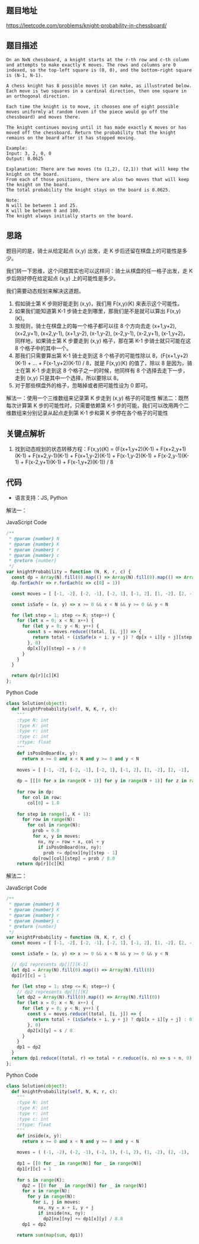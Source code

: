 ## 题目地址
https://leetcode.com/problems/knight-probability-in-chessboard/

## 题目描述
```
On an NxN chessboard, a knight starts at the r-th row and c-th column and attempts to make exactly K moves. The rows and columns are 0 indexed, so the top-left square is (0, 0), and the bottom-right square is (N-1, N-1).

A chess knight has 8 possible moves it can make, as illustrated below. Each move is two squares in a cardinal direction, then one square in an orthogonal direction.

Each time the knight is to move, it chooses one of eight possible moves uniformly at random (even if the piece would go off the chessboard) and moves there.

The knight continues moving until it has made exactly K moves or has moved off the chessboard. Return the probability that the knight remains on the board after it has stopped moving.

Example:
Input: 3, 2, 0, 0
Output: 0.0625

Explanation: There are two moves (to (1,2), (2,1)) that will keep the knight on the board.
From each of those positions, there are also two moves that will keep the knight on the board.
The total probability the knight stays on the board is 0.0625.
 
Note:
N will be between 1 and 25.
K will be between 0 and 100.
The knight always initially starts on the board.
```

## 思路

题目问的是，骑士从给定起点 (x,y) 出发，走 K 步后还留在棋盘上的可能性是多少。

我们转一下思维，这个问题其实也可以这样问：骑士从棋盘的任一格子出发，走 K 步后刚好停在给定起点 (x,y) 上的可能性是多少。

我们需要动态规划来解决这道题。

1. 假如骑士第 K 步刚好能走到 (x,y)，我们用 F(x,y)(K) 来表示这个可能性。
2. 如果我们能知道第 K-1 步骑士走到哪里，那我们是不是就可以算出 F(x,y)(K)。
3. 按规则，骑士在棋盘上的每一个格子都可以往 8 个方向去走 (x+1,y+2), (x+2,y+1), (x+2,y-1), (x+1,y-2), (x-1,y-2), (x-2,y-1), (x-2,y+1), (x-1,y+2)，同样地，如果骑士第 K 步要走到 (x,y) 格子，那在第 K-1 步骑士就只可能在这 8 个格子中的其中一个。
4. 那我们只需要算出第 K-1 骑士走到这 8 个格子的可能性除以 8，(F(x+1,y+2)(K-1) + ... + F(x-1,y+2)(K-1)) / 8，就是 F(x,y)(K) 的值了，除以 8 是因为，骑士在第 K-1 步走到这 8 个格子之一的时候，他同样有 8 个选择去走下一步，走到 (x,y) 只是其中一个选择，所以要除以 8。
5. 对于那些棋盘外的格子，忽略掉或者把可能性设为 0 即可。

解法一：使用一个三维数组来记录第 K 步走到 (x,y) 格子的可能性
解法二：既然每次计算第 K 步的可能性时，只需要依赖第 K-1 步的可能，我们可以改用两个二维数组来分别记录从起点走到第 K-1 步和第 K 步停在各个格子的可能性

## 关键点解析

1. 找到动态规划的状态转移方程：F(x,y)(K) = (F(x+1,y+2)(K-1) + F(x+2,y+1)(K-1) + F(x+2,y-1)(K-1) + F(x+1,y-2)(K-1) + F(x-1,y-2)(K-1) + F(x-2,y-1)(K-1) + F(x-2,y+1)(K-1) + F(x-1,y+2)(K-1)) / 8

## 代码

* 语言支持：JS, Python

解法一：

JavaScript Code
```js
/**
 * @param {number} N
 * @param {number} K
 * @param {number} r
 * @param {number} c
 * @return {number}
 */
var knightProbability = function (N, K, r, c) {
  const dp = Array(N).fill(0).map(() => Array(N).fill(0).map(() => Array(K + 1).fill(0)))
  dp.forEach(r => r.forEach(c => c[0] = 1))

  const moves = [ [-1, -2], [-2, -1], [-2, 1], [-1, 2], [1, -2], [2, -1], [2, 1], [1, 2] ]

  const isSafe = (x, y) => x >= 0 && x < N && y >= 0 && y < N

  for (let step = 1; step <= K; step++) {
    for (let x = 0; x < N; x++) {
      for (let y = 0; y < N; y++) {
        const s = moves.reduce((total, [i, j]) => {
          return total + (isSafe(x + i, y + j) ? dp[x + i][y + j][step - 1] : 0)
        }, 0)
        dp[x][y][step] = s / 8
      }
    }
  }

  return dp[r][c][K]
};
```

Python Code
```py
class Solution(object):
  def knightProbability(self, N, K, r, c):
    """
    :type N: int
    :type K: int
    :type r: int
    :type c: int
    :rtype: float
    """
    def isPosOnBoard(x, y):
      return x >= 0 and x < N and y >= 0 and y < N
  
    moves = [ [-1, -2], [-2, -1], [-2, 1], [-1, 2], [1, -2], [2, -1], [2, 1], [1, 2] ]
    
    dp = [[[0 for x in range(K + 1)] for y in range(N + 1)] for z in range(N + 1)]
    
    for row in dp:
      for col in row:
        col[0] = 1.0
    
    for step in range(1, K + 1):
      for row in range(N):
        for col in range(N):
          prob = 0.0
          for x, y in moves:
            nx, ny = row + x, col + y
            if isPosOnBoard(nx, ny):
              prob += dp[nx][ny][step - 1]
          dp[row][col][step] = prob / 8.0
    return dp[r][c][K]
```

解法二：

JavaScript Code
```js
/**
 * @param {number} N
 * @param {number} K
 * @param {number} r
 * @param {number} c
 * @return {number}
 */
var knightProbability = function (N, K, r, c) {  
  const moves = [ [-1, -2], [-2, -1], [-2, 1], [-1, 2], [1, -2], [2, -1], [2, 1], [1, 2] ]

  const isSafe = (x, y) => x >= 0 && x < N && y >= 0 && y < N

  // dp1 represents dp[][][K-1]
  let dp1 = Array(N).fill(0).map(() => Array(N).fill(0))
  dp1[r][c] = 1

  for (let step = 1; step <= K; step++) {
    // dp2 represents dp[][][K]
    let dp2 = Array(N).fill(0).map(() => Array(N).fill(0))
    for (let x = 0; x < N; x++) {
      for (let y = 0; y < N; y++) {
        const s = moves.reduce((total, [i, j]) => {
          return total + (isSafe(x + i, y + j) ? dp1[x + i][y + j] : 0)
        }, 0)
        dp2[x][y] = s / 8
      }
    }
    dp1 = dp2
  }
  return dp1.reduce((total, r) => total + r.reduce((s, n) => s + n, 0), 0)
};
```

Python Code
```py
class Solution(object):
  def knightProbability(self, N, K, r, c):
    """
    :type N: int
    :type K: int
    :type r: int
    :type c: int
    :rtype: float
    """
    def inside(x, y):
      return x >= 0 and x < N and y >= 0 and y < N
    
    moves = ( (-1, -2), (-2, -1), (-2, 1), (-1, 2), (1, -2), (2, -1), (2, 1), (1, 2) )
    
    dp1 = [[0 for _ in range(N)] for _ in range(N)]
    dp1[r][c] = 1
    
    for s in range(K):
      dp2 = [[0 for _ in range(N)] for _ in range(N)]
      for x in range(N):
        for y in range(N):
          for i, j in moves:
            nx, ny = x + i, y + j
            if inside(nx, ny):
              dp2[nx][ny] += dp1[x][y] / 8.0
      dp1 = dp2
      
    return sum(map(sum, dp1))
```
